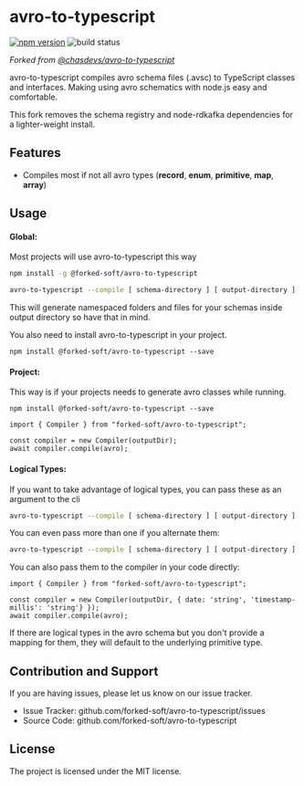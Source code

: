 # avro-to-typescript

[![npm version](https://badge.fury.io/js/@forked-soft%2Favro-to-typescript.svg)](https://badge.fury.io/js/%40chasdevs%2Favro-to-typescript)
![build status](https://github.com/forked-soft/avro-to-typescript/actions/workflows/node.js.yml/badge.svg)

_Forked from [@chasdevs/avro-to-typescript](git@github.com:chasdevs/avro-to-typescript.git)_

avro-to-typescript compiles avro schema files (.avsc) to TypeScript classes
and interfaces. Making using avro schematics with node.js easy and comfortable.

This fork removes the schema registry and node-rdkafka dependencies for a lighter-weight install.

## Features

- Compiles most if not all avro types (**record**, **enum**, **primitive**, **map**, **array**)

## Usage

#### Global:

Most projects will use avro-to-typescript this way

```sh
npm install -g @forked-soft/avro-to-typescript

avro-to-typescript --compile [ schema-directory ] [ output-directory ]
```

This will generate namespaced folders and files for your schemas inside
output directory so have that in mind.

You also need to install avro-to-typescript in your project.

```
npm install @forked-soft/avro-to-typescript --save
```

#### Project:

This way is if your projects needs to generate avro classes while running.

```
npm install @forked-soft/avro-to-typescript --save
```

    import { Compiler } from "forked-soft/avro-to-typescript";

    const compiler = new Compiler(outputDir);
    await compiler.compile(avro);

#### Logical Types:

If you want to take advantage of logical types, you can pass these as an argument to the cli

```sh
avro-to-typescript --compile [ schema-directory ] [ output-directory ] --logical-types [avro type] [typescript type]
```

You can even pass more than one if you alternate them:

```sh
avro-to-typescript --compile [ schema-directory ] [ output-directory ] --logical-types [avro type] [typescript type] [avro type] [typescript type]
```

You can also pass them to the compiler in your code directly:

    import { Compiler } from "forked-soft/avro-to-typescript";

    const compiler = new Compiler(outputDir, { date: 'string', 'timestamp-millis': 'string'} });
    await compiler.compile(avro);

If there are logical types in the avro schema but you don't provide a mapping for them, they will default to the underlying primitive type.

## Contribution and Support

If you are having issues, please let us know on our issue tracker.

- Issue Tracker: github.com/forked-soft/avro-to-typescript/issues
- Source Code: github.com/forked-soft/avro-to-typescript

## License

The project is licensed under the MIT license.
